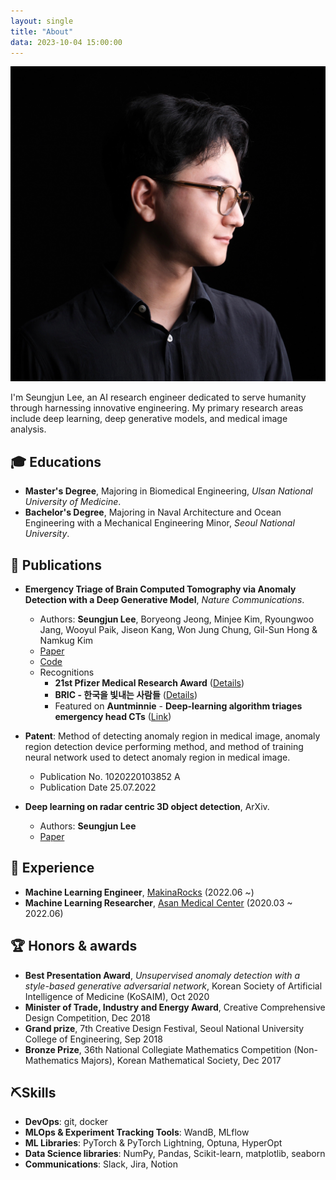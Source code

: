 ```yaml
---
layout: single
title: "About"
data: 2023-10-04 15:00:00
---
```

![Seungjun Lee](/assets/images/about/profile.jpg)

I'm Seungjun Lee, an AI research engineer dedicated to serve humanity through harnessing innovative engineering. My primary research areas include deep learning, deep generative models, and medical image analysis.

## 🎓 Educations

- **Master's Degree**, Majoring in Biomedical Engineering, *Ulsan National University of Medicine*.
- **Bachelor's Degree**, Majoring in Naval Architecture and Ocean Engineering with a Mechanical Engineering Minor, *Seoul National University*.

## 📔 Publications

- **Emergency Triage of Brain Computed Tomography via Anomaly Detection with a Deep Generative Model**, *Nature Communications*. 
    - Authors: **Seungjun Lee**, Boryeong Jeong, Minjee Kim, Ryoungwoo Jang, Wooyul Paik, Jiseon Kang, Won Jung Chung, Gil-Sun Hong & Namkug Kim 
    - [Paper](https://www.nature.com/articles/s41467-022-31808-0)
    - [Code](https://github.com/seungjunlee96/emergency-triage-of-brain-computed-tomography-via-anomaly-detection-with-a-deep-generative-model)
    - Recognitions
        - **21st Pfizer Medical Research Award** ([Details](https://www.medifonews.com/news/article.html?no=182863))
        - **BRIC - 한국을 빛내는 사람들** ([Details](https://www.ibric.org/bric/hanbitsa/han-interview.do?mode=view&id=78947&authorId=38395#!/list))
        - Featured on **Auntminnie** - **Deep-learning algorithm triages emergency head CTs** ([Link](https://www.auntminnie.com/index.aspx?sec=road&sub=aic_2021&pag=dis&itemId=133994))
    
- **Patent**: Method of detecting anomaly region in medical image, anomaly region detection device performing method, and method of training neural network used to detect anomaly region in medical image.
    - Publication No. 1020220103852 A
    - Publication Date 25.07.2022

- **Deep learning on radar centric 3D object detection**, ArXiv.
    - Authors: **Seungjun Lee** 
    - [Paper](https://arxiv.org/abs/2003.00851)

## 🗾 Experience

- **Machine Learning Engineer**, [MakinaRocks](https://www.makinarocks.ai/en/) (2022.06 ~)
- **Machine Learning Researcher**, [Asan Medical Center](https://eng.amc.seoul.kr) (2020.03 ~ 2022.06)

## 🏆 Honors & awards

- **Best Presentation Award**, *Unsupervised anomaly detection with a style-based generative adversarial network*, Korean Society of Artificial Intelligence of Medicine (KoSAIM), Oct 2020
- **Minister of Trade, Industry and Energy Award**, Creative Comprehensive Design Competition, Dec 2018
- **Grand prize**, 7th Creative Design Festival, Seoul National University College of Engineering, Sep 2018
- **Bronze Prize**, 36th National Collegiate Mathematics Competition (Non-Mathematics Majors), Korean Mathematical Society, Dec 2017 

## ⛏️Skills

- **DevOps**: git, docker
- **MLOps & Experiment Tracking Tools**: WandB, MLflow
- **ML Libraries**: PyTorch & PyTorch Lightning, Optuna, HyperOpt
- **Data Science libraries**: NumPy, Pandas, Scikit-learn, matplotlib, seaborn
- **Communications**: Slack, Jira, Notion